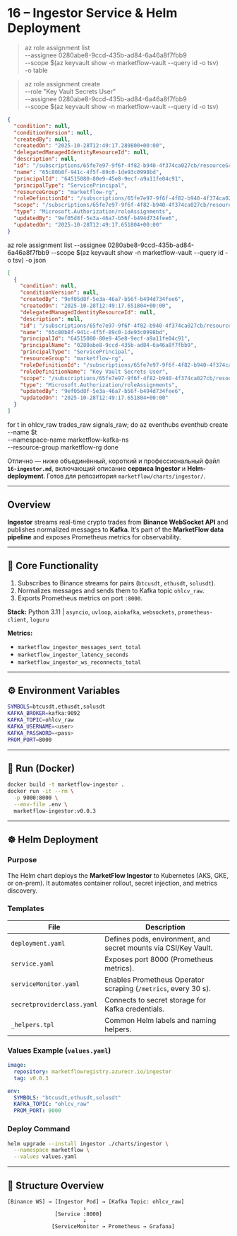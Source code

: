 # 16 – Ingestor Service & Helm Deployment

> az role assignment list \
  --assignee 0280abe8-9ccd-435b-ad84-6a46a8f7fbb9 \
  --scope $(az keyvault show -n marketflow-vault --query id -o tsv) \
  -o table

> az role assignment create \
  --role "Key Vault Secrets User" \
  --assignee 0280abe8-9ccd-435b-ad84-6a46a8f7fbb9 \
  --scope $(az keyvault show -n marketflow-vault --query id -o tsv)
```json
{
  "condition": null,
  "conditionVersion": null,
  "createdBy": null,
  "createdOn": "2025-10-28T12:49:17.289800+00:00",
  "delegatedManagedIdentityResourceId": null,
  "description": null,
  "id": "/subscriptions/65fe7e97-9f6f-4f82-b940-4f374ca027cb/resourceGroups/marketflow-rg/providers/Microsoft.KeyVault/vaults/marketflow-vault/providers/Microsoft.Authorization/roleAssignments/65c80b8f-941c-4f5f-89c0-1de93c0998bd",
  "name": "65c80b8f-941c-4f5f-89c0-1de93c0998bd",
  "principalId": "64515080-80e9-45e8-9ecf-a9a11fe04c91",
  "principalType": "ServicePrincipal",
  "resourceGroup": "marketflow-rg",
  "roleDefinitionId": "/subscriptions/65fe7e97-9f6f-4f82-b940-4f374ca027cb/providers/Microsoft.Authorization/roleDefinitions/4633458b-17de-408a-b874-0445c86b69e6",
  "scope": "/subscriptions/65fe7e97-9f6f-4f82-b940-4f374ca027cb/resourceGroups/marketflow-rg/providers/Microsoft.KeyVault/vaults/marketflow-vault",
  "type": "Microsoft.Authorization/roleAssignments",
  "updatedBy": "9ef05d8f-5e3a-46a7-b56f-b494d734fee6",
  "updatedOn": "2025-10-28T12:49:17.651804+00:00"
}
```

az role assignment list   --assignee 0280abe8-9ccd-435b-ad84-6a46a8f7fbb9   --scope $(az keyvault show -n marketflow-vault --query id -o tsv)   -o json
```json
[
  {
    "condition": null,
    "conditionVersion": null,
    "createdBy": "9ef05d8f-5e3a-46a7-b56f-b494d734fee6",
    "createdOn": "2025-10-28T12:49:17.651804+00:00",
    "delegatedManagedIdentityResourceId": null,
    "description": null,
    "id": "/subscriptions/65fe7e97-9f6f-4f82-b940-4f374ca027cb/resourceGroups/marketflow-rg/providers/Microsoft.KeyVault/vaults/marketflow-vault/providers/Microsoft.Authorization/roleAssignments/65c80b8f-941c-4f5f-89c0-1de93c0998bd",
    "name": "65c80b8f-941c-4f5f-89c0-1de93c0998bd",
    "principalId": "64515080-80e9-45e8-9ecf-a9a11fe04c91",
    "principalName": "0280abe8-9ccd-435b-ad84-6a46a8f7fbb9",
    "principalType": "ServicePrincipal",
    "resourceGroup": "marketflow-rg",
    "roleDefinitionId": "/subscriptions/65fe7e97-9f6f-4f82-b940-4f374ca027cb/providers/Microsoft.Authorization/roleDefinitions/4633458b-17de-408a-b874-0445c86b69e6",
    "roleDefinitionName": "Key Vault Secrets User",
    "scope": "/subscriptions/65fe7e97-9f6f-4f82-b940-4f374ca027cb/resourceGroups/marketflow-rg/providers/Microsoft.KeyVault/vaults/marketflow-vault",
    "type": "Microsoft.Authorization/roleAssignments",
    "updatedBy": "9ef05d8f-5e3a-46a7-b56f-b494d734fee6",
    "updatedOn": "2025-10-28T12:49:17.651804+00:00"
  }
]
```

for t in ohlcv_raw trades_raw signals_raw; do
  az eventhubs eventhub create \
    --name $t \
    --namespace-name marketflow-kafka-ns \
    --resource-group marketflow-rg
done

Отлично — ниже объединённый, короткий и профессиональный файл **`16-ingestor.md`**, включающий описание **сервиса Ingestor** и **Helm-deployment**. Готов для репозитория `marketflow/charts/ingestor/`.

---
## Overview

**Ingestor** streams real-time crypto trades from **Binance WebSocket API** and publishes normalized messages to **Kafka**.
It’s part of the **MarketFlow data pipeline** and exposes Prometheus metrics for observability.

---

## 🧩 Core Functionality

1. Subscribes to Binance streams for pairs (`btcusdt`, `ethusdt`, `solusdt`).
2. Normalizes messages and sends them to Kafka topic `ohlcv_raw`.
3. Exports Prometheus metrics on port `:8000`.

**Stack:** Python 3.11 | `asyncio`, `uvloop`, `aiokafka`, `websockets`, `prometheus-client`, `loguru`

**Metrics:**

* `marketflow_ingestor_messages_sent_total`
* `marketflow_ingestor_latency_seconds`
* `marketflow_ingestor_ws_reconnects_total`

---

## ⚙️ Environment Variables

```bash
SYMBOLS=btcusdt,ethusdt,solusdt
KAFKA_BROKER=kafka:9092
KAFKA_TOPIC=ohlcv_raw
KAFKA_USERNAME=<user>
KAFKA_PASSWORD=<pass>
PROM_PORT=8000
```

---

## 🐳 Run (Docker)

```bash
docker build -t marketflow-ingestor .
docker run -it --rm \
  -p 9000:8000 \
  --env-file .env \
  marketflow-ingestor:v0.0.3
```

---

## ☸️ Helm Deployment

### Purpose

The Helm chart deploys the **MarketFlow Ingestor** to Kubernetes (AKS, GKE, or on-prem).
It automates container rollout, secret injection, and metrics discovery.

### Templates

| File                       | Description                                                     |
| -------------------------- | --------------------------------------------------------------- |
| `deployment.yaml`          | Defines pods, environment, and secret mounts via CSI/Key Vault. |
| `service.yaml`             | Exposes port 8000 (Prometheus metrics).                         |
| `serviceMonitor.yaml`      | Enables Prometheus Operator scraping (`/metrics`, every 30 s).  |
| `secretproviderclass.yaml` | Connects to secret storage for Kafka credentials.               |
| `_helpers.tpl`             | Common Helm labels and naming helpers.                          |

### Values Example (`values.yaml`)

```yaml
image:
  repository: marketflowregistry.azurecr.io/ingestor
  tag: v0.0.3

env:
  SYMBOLS: "btcusdt,ethusdt,solusdt"
  KAFKA_TOPIC: "ohlcv_raw"
  PROM_PORT: 8000
```

### Deploy Command

```bash
helm upgrade --install ingestor ./charts/ingestor \
  --namespace marketflow \
  --values values.yaml
```

---

## 🔗 Structure Overview

```
[Binance WS] → [Ingestor Pod] → [Kafka Topic: ohlcv_raw]
                        ↓
               [Service :8000]
                        ↓
              [ServiceMonitor → Prometheus → Grafana]
```
